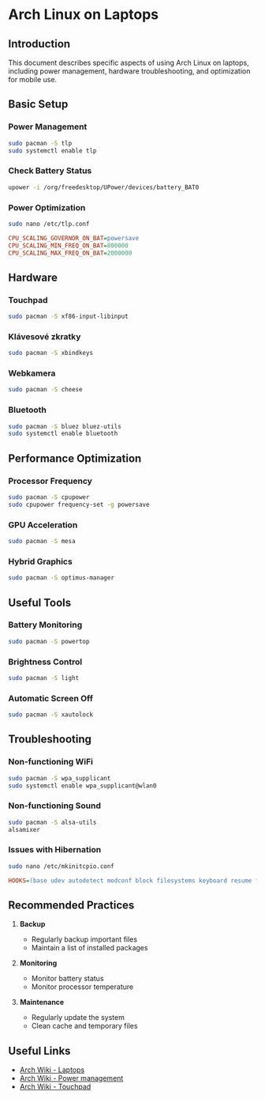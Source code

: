 # Arch Linux on Laptops

## Introduction
This document describes specific aspects of using Arch Linux on laptops, including power management, hardware troubleshooting, and optimization for mobile use.

## Basic Setup

### Power Management
```bash
sudo pacman -S tlp
sudo systemctl enable tlp
```

### Check Battery Status
```bash
upower -i /org/freedesktop/UPower/devices/battery_BAT0
```

### Power Optimization
```bash
sudo nano /etc/tlp.conf
```
```ini
CPU_SCALING_GOVERNOR_ON_BAT=powersave
CPU_SCALING_MIN_FREQ_ON_BAT=800000
CPU_SCALING_MAX_FREQ_ON_BAT=2000000
```

## Hardware

### Touchpad
```bash
sudo pacman -S xf86-input-libinput
```

### Klávesové zkratky
```bash
sudo pacman -S xbindkeys
```

### Webkamera
```bash
sudo pacman -S cheese
```

### Bluetooth
```bash
sudo pacman -S bluez bluez-utils
sudo systemctl enable bluetooth
```

## Performance Optimization

### Processor Frequency
```bash
sudo pacman -S cpupower
sudo cpupower frequency-set -g powersave
```

### GPU Acceleration
```bash
sudo pacman -S mesa
```

### Hybrid Graphics
```bash
sudo pacman -S optimus-manager
```

## Useful Tools

### Battery Monitoring
```bash
sudo pacman -S powertop
```

### Brightness Control
```bash
sudo pacman -S light
```

### Automatic Screen Off
```bash
sudo pacman -S xautolock
```

## Troubleshooting

### Non-functioning WiFi
```bash
sudo pacman -S wpa_supplicant
sudo systemctl enable wpa_supplicant@wlan0
```

### Non-functioning Sound
```bash
sudo pacman -S alsa-utils
alsamixer
```

### Issues with Hibernation
```bash
sudo nano /etc/mkinitcpio.conf
```
```ini
HOOKS=(base udev autodetect modconf block filesystems keyboard resume fsck)
```

## Recommended Practices

1. **Backup**
   - Regularly backup important files
   - Maintain a list of installed packages

2. **Monitoring**
   - Monitor battery status
   - Monitor processor temperature

3. **Maintenance**
   - Regularly update the system
   - Clean cache and temporary files

## Useful Links
- [Arch Wiki - Laptops](https://wiki.archlinux.org/title/Laptop)
- [Arch Wiki - Power management](https://wiki.archlinux.org/title/Power_management)
- [Arch Wiki - Touchpad](https://wiki.archlinux.org/title/Touchpad) 